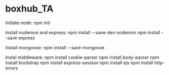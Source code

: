 # boxhub_TA

Initiate node:
npm init 

Install nodemon and express:
npm install --save-dev nodemon
npm install --save express

Install mongoose:
npm install --save mongoose


Instal middleware:
npm install cookie-parser
npm install body-parser
npm install bootstrap 
npm install express-session
npm install ejs
npm install http-errors
